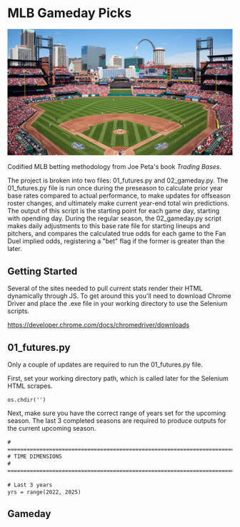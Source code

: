 # MLB Gameday Picks

![image](https://github.com/bradybr/mlb_bet/blob/main/images/busch.jpg?)

Codified MLB betting methodology from Joe Peta's book _Trading Bases_.

The project is broken into two files: 01_futures.py and 02_gameday.py.  The 01_futures.py file is run once during the preseason to calculate prior year base rates compared to actual performance, to make updates for offseason roster changes, and ultimately make current year-end total win predictions.  The output of this script is the starting point for each game day, starting with opending day.  During the regular season, the 02_gameday.py script makes daily adjustments to this base rate file for starting lineups and pitchers, and compares the calculated true odds for each game to the Fan Duel implied odds, registering a "bet" flag if the former is greater than the later.

## Getting Started
Several of the sites needed to pull current stats render their HTML dynamically through JS.  To get around this you'll need to download Chrome Driver and place the .exe file in your working directory to use the Selenium scripts. 

https://developer.chrome.com/docs/chromedriver/downloads


## 01_futures.py
Only a couple of updates are required to run the 01_futures.py file.  

First, set your working directory path, which is called later for the Selenium HTML scrapes.  
```
os.chdir('')
```

Next, make sure you have the correct range of years set for the upcoming season.  The last 3 completed seasons are required to produce outputs for the current upcoming season.
```
# =============================================================================
# TIME DIMENSIONS
# =============================================================================

# Last 3 years
yrs = range(2022, 2025)
```

## Gameday

